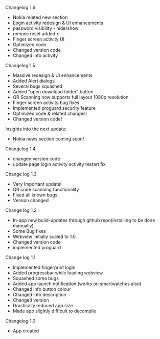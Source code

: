 Changelog 1.6

- Nokia related new section
- Login activity redesign & UI enhancements
- password visibility - hide/show
- remove reset added x
- Finger screen activity UI
- Optimized code
- Changed version code
- Changed info activity


Changelog 1.5

- Massive redesign & UI enhancements
- Added Alert dialogs
- Several bugs squashed
- Added "open download folder" button
- QR Scanning now supports full layout 1080p resolution
- Finger screen activity bug fixes
- Implemented proguard security feature
- Optimized code & related changes!
- Changed version code!

Insights into the next update:

- Nokia news section coming soon!


Changelog 1.4

- changed version code
- update page login activity activity restart fix

Change log 1.3

- Very Important update!
- QR code scanning functionality
- Fixed all known bugs
- Version changed

Change log 1.2

- In-app new build-updates through github repo(installing to be done manually)
- Some Bug fixes
- Webview initially scaled to 1.0
- Changed version code
- implemented proguard

Change log 1.1

- Implemented fingerprint login
- Added progressbar while loading webview
- Squashed some bugs
- Added app launch notification (works on smartwatches also)
- Changed info button colour
- Changed info description
- Changed version
- Drastically reduced app size
- Made app slightly difficult to decompile


Changelog 1.0

- App created
